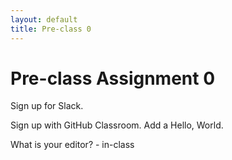 ```yaml
---
layout: default
title: Pre-class 0
---
```


# Pre-class Assignment 0

Sign up for Slack.

Sign up with GitHub Classroom. Add a Hello, World.

What is your editor? - in-class